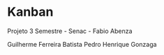 # Kanban
Projeto 3 Semestre - Senac - Fabio Abenza


Guilherme Ferreira Batista
Pedro Henrique Gonzaga
